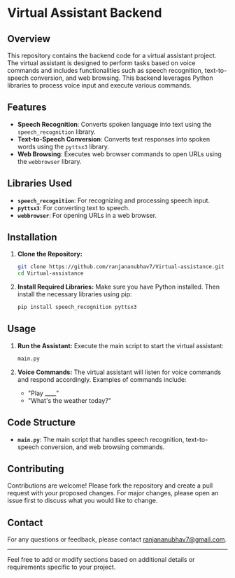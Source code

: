 
# Virtual Assistant Backend

## Overview

This repository contains the backend code for a virtual assistant project. The virtual assistant is designed to perform tasks based on voice commands and includes functionalities such as speech recognition, text-to-speech conversion, and web browsing. This backend leverages Python libraries to process voice input and execute various commands.

## Features

- **Speech Recognition**: Converts spoken language into text using the `speech_recognition` library.
- **Text-to-Speech Conversion**: Converts text responses into spoken words using the `pyttsx3` library.
- **Web Browsing**: Executes web browser commands to open URLs using the `webbrowser` library.

## Libraries Used

- **`speech_recognition`**: For recognizing and processing speech input.
- **`pyttsx3`**: For converting text to speech.
- **`webbrowser`**: For opening URLs in a web browser.

## Installation

1. **Clone the Repository:**
   ```bash
   git clone https://github.com/ranjananubhav7/Virtual-assistance.git
   cd Virtual-assistance
   ```

2. **Install Required Libraries:**
   Make sure you have Python installed. Then install the necessary libraries using pip:
   ```bash
   pip install speech_recognition pyttsx3
   ```

## Usage

1. **Run the Assistant:**
   Execute the main script to start the virtual assistant:
   ```bash
   main.py
   ```

2. **Voice Commands:**
   The virtual assistant will listen for voice commands and respond accordingly. Examples of commands include:
   - "Play ____"
   - "What's the weather today?"

## Code Structure

- **`main.py`**: The main script that handles speech recognition, text-to-speech conversion, and web browsing commands.

## Contributing

Contributions are welcome! Please fork the repository and create a pull request with your proposed changes. For major changes, please open an issue first to discuss what you would like to change.

## Contact

For any questions or feedback, please contact [ranjananubhav7@gmail.com](mailto:ranjananubhav7@gmail.com).

---

Feel free to add or modify sections based on additional details or requirements specific to your project.
